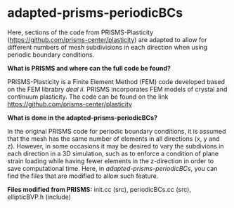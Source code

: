 # adapted-prisms-periodicBCs

Here, sections of the code from PRISMS-Plasticity (https://github.com/prisms-center/plasticity) are adapted to allow for different numbers of mesh subdivisions in each direction when using periodic boundary conditions.

**What is PRISMS and where can the full code be found?**

PRISMS-Plasticity is a Finite Element Method (FEM) code developed based on the FEM librabry *deal ii*. PRISMS incorporates FEM models of crystal and continuum plasticity. The code can be found on the link
https://github.com/prisms-center/plasticity

**What is done in the adapted-prisms-periodicBCs?**

In the original PRISMS code for periodic boundary conditions, it is assumed that the mesh has the same number of elements in all directions (x, y and z). However, in some occasions it may be desired to vary the subdivions in each direction in a 3D simulation, such as to enforce a condition of plane strain loading while having fewer elements in the z-direction in order to save computational time. 
Here, in *adapted-prisms-periodicBCs*, you can find the files that are modified to allow such feature.

**Files modified from PRISMS:**
init.cc (src), periodicBCs.cc (src), ellipticBVP.h (include)
